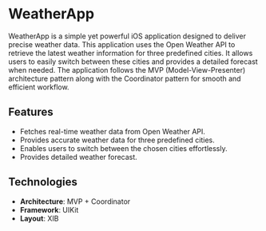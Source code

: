 # WeatherApp

WeatherApp is a simple yet powerful iOS application designed to deliver precise weather data. This application uses the Open Weather API to retrieve the latest weather information for three predefined cities. It allows users to easily switch between these cities and provides a detailed forecast when needed. The application follows the MVP (Model-View-Presenter) architecture pattern along with the Coordinator pattern for smooth and efficient workflow.

## Features

- Fetches real-time weather data from Open Weather API.
- Provides accurate weather data for three predefined cities.
- Enables users to switch between the chosen cities effortlessly.
- Provides detailed weather forecast.

## Technologies

- **Architecture**: MVP + Coordinator
- **Framework**: UIKit
- **Layout**: XIB
